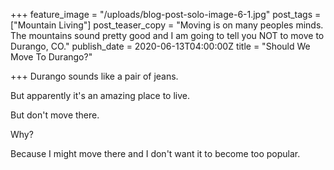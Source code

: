 +++
feature_image = "/uploads/blog-post-solo-image-6-1.jpg"
post_tags = ["Mountain Living"]
post_teaser_copy = "Moving is on many peoples minds. The mountains sound pretty good and I am going to tell you NOT to move to Durango, CO."
publish_date = 2020-06-13T04:00:00Z
title = "Should We Move To Durango?"

+++
Durango sounds like a pair of jeans.

But apparently it's an amazing place to live.

But don't move there.

Why?

Because I might move there and I don't want it to become too popular.